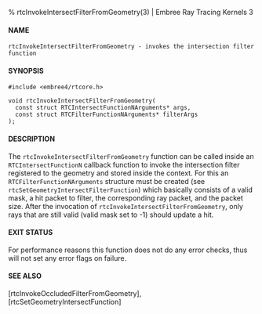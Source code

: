% rtcInvokeIntersectFilterFromGeometry(3) | Embree Ray Tracing Kernels 3

#### NAME

    rtcInvokeIntersectFilterFromGeometry - invokes the intersection filter function

#### SYNOPSIS

    #include <embree4/rtcore.h>

    void rtcInvokeIntersectFilterFromGeometry(
      const struct RTCIntersectFunctionNArguments* args,
      const struct RTCFilterFunctionNArguments* filterArgs
    );

#### DESCRIPTION

The `rtcInvokeIntersectFilterFromGeometry` function can be called inside an
`RTCIntersectFunctionN` callback function to invoke the intersection
filter registered to the geometry and stored inside the context.
For this an `RTCFilterFunctionNArguments` structure must be created
(see `rtcSetGeometryIntersectFilterFunction`) which basically consists
of a valid mask, a hit packet to filter, the corresponding ray packet,
and the packet size. After the invocation of `rtcInvokeIntersectFilterFromGeometry`,
only rays that are still valid (valid mask set to -1) should update a
hit.

#### EXIT STATUS

For performance reasons this function does not do any error checks,
thus will not set any error flags on failure.

#### SEE ALSO

[rtcInvokeOccludedFilterFromGeometry], [rtcSetGeometryIntersectFunction]
